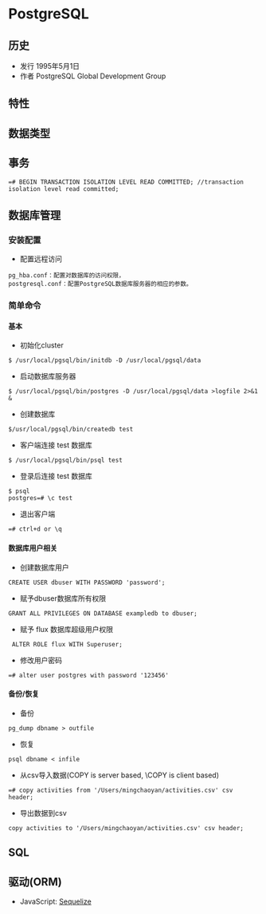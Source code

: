 # PostgreSQL

## 历史
* 发行 1995年5月1日
* 作者 PostgreSQL Global Development Group

## 特性

## 数据类型

## 事务
```
=# BEGIN TRANSACTION ISOLATION LEVEL READ COMMITTED; //transaction isolation level read committed;
```

## 数据库管理

### 安装配置
* 配置远程访问
```shell
pg_hba.conf：配置对数据库的访问权限，
postgresql.conf：配置PostgreSQL数据库服务器的相应的参数。
```

### 简单命令

#### 基本
* 初始化cluster
```shell
$ /usr/local/pgsql/bin/initdb -D /usr/local/pgsql/data
```
* 启动数据库服务器
```shell
$ /usr/local/pgsql/bin/postgres -D /usr/local/pgsql/data >logfile 2>&1 &
```
* 创建数据库
```shell
$/usr/local/pgsql/bin/createdb test
```
* 客户端连接 test 数据库
```shell
$ /usr/local/pgsql/bin/psql test
```
* 登录后连接 test 数据库
```shell
$ psql
postgres=# \c test
```
* 退出客户端
```shell
=# ctrl+d or \q
```
#### 数据库用户相关


* 创建数据库用户
```shell
CREATE USER dbuser WITH PASSWORD 'password';
```

* 赋予dbuser数据库所有权限
```shell
GRANT ALL PRIVILEGES ON DATABASE exampledb to dbuser;
```
* 赋予 flux 数据库超级用户权限
```shell
 ALTER ROLE flux WITH Superuser;
```
* 修改用户密码
```shell 
=# alter user postgres with password '123456'
``` 

#### 备份/恢复
* 备份
```shell
pg_dump dbname > outfile
```
* 恢复
```shell
psql dbname < infile
```
* 从csv导入数据(COPY is server based, \COPY is client based)
```shell
=# copy activities from '/Users/mingchaoyan/activities.csv' csv header;
```
* 导出数据到csv
```shell
copy activities to '/Users/mingchaoyan/activities.csv' csv header;
```
## SQL

## 驱动(ORM)
* JavaScript:  [Sequelize](http://docs.sequelizejs.com/en/latest/)
